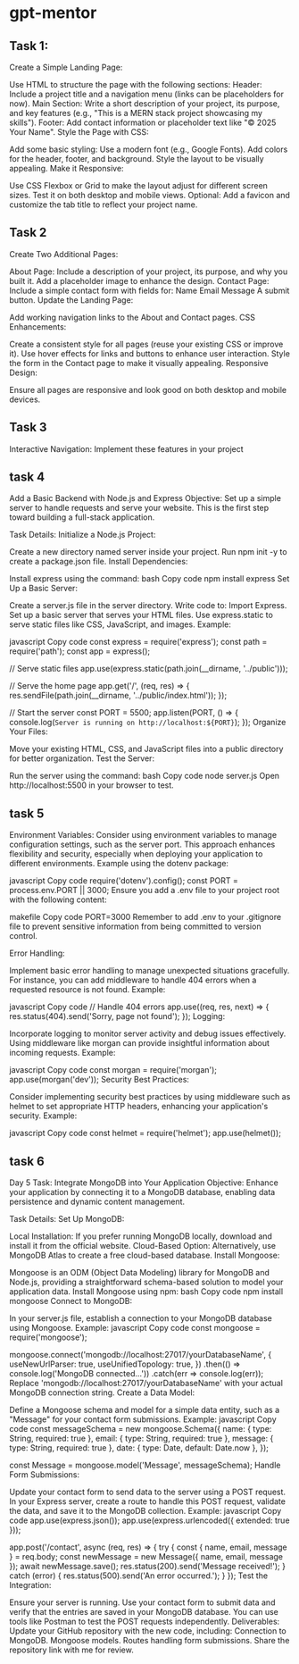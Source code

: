 <!-- git add .
git commit -m "Initial commit"
git push origin main -->

# gpt-mentor

## Task 1:

Create a Simple Landing Page:

Use HTML to structure the page with the following sections:
Header: Include a project title and a navigation menu (links can be placeholders for now).
Main Section: Write a short description of your project, its purpose, and key features (e.g., "This is a MERN stack project showcasing my skills").
Footer: Add contact information or placeholder text like "© 2025 Your Name".
Style the Page with CSS:

Add some basic styling:
Use a modern font (e.g., Google Fonts).
Add colors for the header, footer, and background.
Style the layout to be visually appealing.
Make it Responsive:

Use CSS Flexbox or Grid to make the layout adjust for different screen sizes.
Test it on both desktop and mobile views.
Optional: Add a favicon and customize the tab title to reflect your project name.

## Task 2

Create Two Additional Pages:

About Page:
Include a description of your project, its purpose, and why you built it.
Add a placeholder image to enhance the design.
Contact Page:
Include a simple contact form with fields for:
Name
Email
Message
A submit button.
Update the Landing Page:

Add working navigation links to the About and Contact pages.
CSS Enhancements:

Create a consistent style for all pages (reuse your existing CSS or improve it).
Use hover effects for links and buttons to enhance user interaction.
Style the form in the Contact page to make it visually appealing.
Responsive Design:

Ensure all pages are responsive and look good on both desktop and mobile devices.

## Task 3

Interactive Navigation:
Implement these features in your project
## task 4

Add a Basic Backend with Node.js and Express
Objective:
Set up a simple server to handle requests and serve your website. This is the first step toward building a full-stack application.

Task Details:
Initialize a Node.js Project:

Create a new directory named server inside your project.
Run npm init -y to create a package.json file.
Install Dependencies:

Install express using the command:
bash
Copy code
npm install express
Set Up a Basic Server:

Create a server.js file in the server directory.
Write code to:
Import Express.
Set up a basic server that serves your HTML files.
Use express.static to serve static files like CSS, JavaScript, and images.
Example:

javascript
Copy code
const express = require('express');
const path = require('path');
const app = express();

// Serve static files
app.use(express.static(path.join(__dirname, '../public')));

// Serve the home page
app.get('/', (req, res) => {
  res.sendFile(path.join(__dirname, '../public/index.html'));
});

// Start the server
const PORT = 5500;
app.listen(PORT, () => {
  console.log(`Server is running on http://localhost:${PORT}`);
});
Organize Your Files:

Move your existing HTML, CSS, and JavaScript files into a public directory for better organization.
Test the Server:

Run the server using the command:
bash
Copy code
node server.js
Open http://localhost:5500 in your browser to test.
## task 5

Environment Variables:
Consider using environment variables to manage configuration settings, such as the server port. This approach enhances flexibility and security, especially when deploying your application to different environments.
Example using the dotenv package:

javascript
Copy code
require('dotenv').config();
const PORT = process.env.PORT || 3000;
Ensure you add a .env file to your project root with the following content:

makefile
Copy code
PORT=3000
Remember to add .env to your .gitignore file to prevent sensitive information from being committed to version control.

Error Handling:

Implement basic error handling to manage unexpected situations gracefully. For instance, you can add middleware to handle 404 errors when a requested resource is not found.
Example:

javascript
Copy code
// Handle 404 errors
app.use((req, res, next) => {
  res.status(404).send('Sorry, page not found');
});
Logging:

Incorporate logging to monitor server activity and debug issues effectively. Using middleware like morgan can provide insightful information about incoming requests.
Example:

javascript
Copy code
const morgan = require('morgan');
app.use(morgan('dev'));
Security Best Practices:

Consider implementing security best practices by using middleware such as helmet to set appropriate HTTP headers, enhancing your application's security.
Example:

javascript
Copy code
const helmet = require('helmet');
app.use(helmet());

## task 6

Day 5 Task: Integrate MongoDB into Your Application
Objective:
Enhance your application by connecting it to a MongoDB database, enabling data persistence and dynamic content management.

Task Details:
Set Up MongoDB:

Local Installation: If you prefer running MongoDB locally, download and install it from the official website.
Cloud-Based Option: Alternatively, use MongoDB Atlas to create a free cloud-based database.
Install Mongoose:

Mongoose is an ODM (Object Data Modeling) library for MongoDB and Node.js, providing a straightforward schema-based solution to model your application data.
Install Mongoose using npm:
bash
Copy code
npm install mongoose
Connect to MongoDB:

In your server.js file, establish a connection to your MongoDB database using Mongoose.
Example:
javascript
Copy code
const mongoose = require('mongoose');

mongoose.connect('mongodb://localhost:27017/yourDatabaseName', {
  useNewUrlParser: true,
  useUnifiedTopology: true,
})
.then(() => console.log('MongoDB connected...'))
.catch(err => console.log(err));
Replace 'mongodb://localhost:27017/yourDatabaseName' with your actual MongoDB connection string.
Create a Data Model:

Define a Mongoose schema and model for a simple data entity, such as a "Message" for your contact form submissions.
Example:
javascript
Copy code
const messageSchema = new mongoose.Schema({
  name: { type: String, required: true },
  email: { type: String, required: true },
  message: { type: String, required: true },
  date: { type: Date, default: Date.now },
});

const Message = mongoose.model('Message', messageSchema);
Handle Form Submissions:

Update your contact form to send data to the server using a POST request.
In your Express server, create a route to handle this POST request, validate the data, and save it to the MongoDB collection.
Example:
javascript
Copy code
app.use(express.json());
app.use(express.urlencoded({ extended: true }));

app.post('/contact', async (req, res) => {
  try {
    const { name, email, message } = req.body;
    const newMessage = new Message({ name, email, message });
    await newMessage.save();
    res.status(200).send('Message received!');
  } catch (error) {
    res.status(500).send('An error occurred.');
  }
});
Test the Integration:

Ensure your server is running.
Use your contact form to submit data and verify that the entries are saved in your MongoDB database.
You can use tools like Postman to test the POST requests independently.
Deliverables:
Update your GitHub repository with the new code, including:
Connection to MongoDB.
Mongoose models.
Routes handling form submissions.
Share the repository link with me for review.